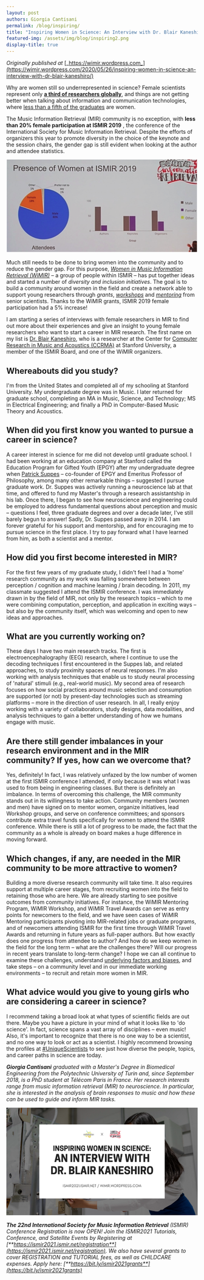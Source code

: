 ```yaml
---
layout: post
authors: Giorgia Cantisani
permalink: /blog/inspiring/
title: "Inspiring Women in Science: An Interview with Dr. Blair Kaneshiro"
featured-img: /assets/img/blog/inspiring2.png
display-title: true
---
```


_Originally published at_ [_https://wimir.wordpress.com_](https://wimir.wordpress.com/2020/05/26/inspiring-women-in-science-an-interview-with-dr-blair-kaneshiro/)

Why are women still so underrepresented in science? Female scientists represent only [**a third of researchers globally**](http://uis.unesco.org/sites/default/files/documents/fs51-women-in-science-2018-en.pdf), and things are not getting better when talking about information and communication technologies, where [less than a fifth of the graduates](https://ec.europa.eu/eurostat/web/products-datasets/product?code=educ_uoe_grad02) are women.

The Music Information Retrieval (MIR) community is no exception, with **less than 20% female participation at ISMIR 2019** , the conference of the International Society for Music Information Retrieval. Despite the efforts of organizers this year to promote diversity in the choice of the keynote and the session chairs, the gender gap is still evident when looking at the author and attendee statistics.

![](/assets/img/blog/inspiring1.png)

Much still needs to be done to bring women into the community and to reduce the gender gap. For this purpose, [_Women in Music Information Retrieval (WiMIR)_](https://wimir.wordpress.com/) – a group of people within ISMIR – has put together ideas and started a number of _diversity and inclusion initiatives_. The goal is to build a community around women in the field and create a network able to support young researchers through _grants_, [_workshops_](https://wimir.wordpress.com/wimir-workshop/) and [_mentoring_](https://wimir.wordpress.com/category/mentoring/) from senior scientists. Thanks to the WiMIR grants, ISMIR 2019 female participation had a 5% increase!

I am starting a series of interviews with female researchers in MIR to find out more about their experiences and give an insight to young female researchers who want to start a career in MIR research. The first name on my list is [Dr. Blair Kaneshiro](https://ccrma.stanford.edu/~blairbo/), who is a researcher at the Center for [Computer Research in Music and Acoustics (CCRMA)](https://ccrma.stanford.edu/) at Stanford University, a member of the ISMIR Board, and one of the WiMIR organizers.

## Whereabouts did you study?

I&#39;m from the United States and completed all of my schooling at Stanford University. My undergraduate degree was in Music. I later returned for graduate school, completing an MA in Music, Science, and Technology; MS in Electrical Engineering; and finally a PhD in Computer-Based Music Theory and Acoustics.

## When did you first know you wanted to pursue a career in science?

A career interest in science for me did not develop until graduate school. I had been working at an education company at Stanford called the Education Program for Gifted Youth (EPGY) after my undergraduate degree when [Patrick Suppes](https://suppes-corpus.stanford.edu/) – co-founder of EPGY and Emeritus Professor of Philosophy, among many other remarkable things – suggested I pursue graduate work. Dr. Suppes was actively running a neuroscience lab at that time, and offered to fund my Master&#39;s through a research assistantship in his lab. Once there, I began to see how neuroscience and engineering could be employed to address fundamental questions about perception and music – questions I feel, three graduate degrees and over a decade later, I&#39;ve still barely begun to answer! Sadly, Dr. Suppes passed away in 2014. I am forever grateful for his support and mentorship, and for encouraging me to pursue science in the first place. I try to pay forward what I have learned from him, as both a scientist and a mentor.

## How did you first become interested in MIR?

For the first few years of my graduate study, I didn&#39;t feel I had a &#39;home&#39; research community as my work was falling somewhere between perception / cognition and machine learning / brain decoding. In 2011, my classmate suggested I attend the ISMIR conference. I was immediately drawn in by the field of MIR, not only by the research topics – which to me were combining computation, perception, and application in exciting ways – but also by the community itself, which was welcoming and open to new ideas and approaches.

## What are you currently working on?

These days I have two main research tracks. The first is electroencephalography (EEG) research, where I continue to use the decoding techniques I first encountered in the Suppes lab, and related approaches, to study proximity spaces of neural responses. I&#39;m also working with analysis techniques that enable us to study neural processing of &#39;natural&#39; stimuli (e.g., real-world music). My second area of research focuses on how social practices around music selection and consumption are supported (or not) by present-day technologies such as streaming platforms – more in the direction of user research. In all, I really enjoy working with a variety of collaborators, study designs, data modalities, and analysis techniques to gain a better understanding of how we humans engage with music.

## Are there still gender imbalances in your research environment and in the MIR community? If yes, how can we overcome that?

Yes, definitely! In fact, I was relatively unfazed by the low number of women at the first ISMIR conference I attended, if only because it was what I was used to from being in engineering classes. But there is definitely an imbalance. In terms of overcoming this challenge, the MIR community stands out in its willingness to take action. Community members (women and men) have signed on to mentor women, organize initiatives, lead Workshop groups, and serve on conference committees; and sponsors contribute extra travel funds specifically for women to attend the ISMIR conference. While there is still a lot of progress to be made, the fact that the community as a whole is already on board makes a huge difference in moving forward.

## Which changes, if any, are needed in the MIR community to be more attractive to women?

Building a more diverse research community will take time. It also requires support at multiple career stages, from recruiting women into the field to retaining those who are here. We are already starting to see positive outcomes from community initiatives. For instance, the WiMIR Mentoring Program, WiMIR Workshop, and WiMIR Travel Awards can serve as entry points for newcomers to the field, and we have seen cases of WiMIR Mentoring participants pivoting into MIR-related jobs or graduate programs, and of newcomers attending ISMIR for the first time through WiMIR Travel Awards and returning in future years as full-paper authors. But how exactly does one progress from attendee to author? And how do we keep women in the field for the long term – what are the challenges there? Will our progress in recent years translate to long-term change? I hope we can all continue to examine these challenges, understand [underlying factors and biases](https://www.aauw.org/resources/research/the-stem-gap/), and take steps – on a community level and in our immediate working environments – to recruit and retain more women in MIR.

## What advice would you give to young girls who are considering a career in science?

I recommend taking a broad look at what types of scientific fields are out there. Maybe you have a picture in your mind of what it looks like to &#39;do science&#39;. In fact, science spans a vast array of disciplines – even music! Also, it&#39;s important to recognize that there is no one way to be a scientist, and no one way to look or act as a scientist. I highly recommend browsing the profiles at [#UniqueScientists](https://uniquescientists.com/) to see just how diverse the people, topics, and career paths in science are today.

_**Giorgia Cantisani** graduated with a Master&#39;s Degree in Biomedical Engineering from the Polytechnic University of Turin and, since September 2018, is a PhD student at Télécom Paris in France. Her research interests range from music information retrieval (MIR) to neuroscience. In particular, she is interested in the analysis of brain responses to music and how these can be used to guide and inform MIR tasks._

![](/assets/img/blog/inspiring2.png)

_**The 22nd International Society for Music Information Retrieval** (ISMIR) Conference Registration is now OPEN! Join the ISMIR2021 Tutorials, Conference, and Satellite Events by Registering at [**https://ismir2021.ismir.net/registration**](https://ismir2021.ismir.net/registration). We also have several grants to cover REGISTRATION and TUTORIAL fees, as well as CHILDCARE expenses. Apply here: [**https://bit.ly/ismir2021grants**](https://bit.ly/ismir2021grants)_
